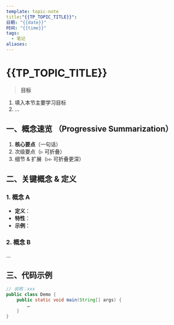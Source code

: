 ```yaml
---
template: topic-note
title:"{{TP_TOPIC_TITLE}}": 
日期: "{{date}}"
时间: "{{time}}"
tags:
  - 笔记
aliases:
---
```


# {{TP_TOPIC_TITLE}}

> **目标**  
1. 填入本节主要学习目标  
2. …

## 一、概念速览 （Progressive Summarization）  
1. **核心要点**（一句话）  
2. 次级要点（▹ 可折叠）  
3. 细节 & 扩展（▹▹ 可折叠更深）

## 二、关键概念 & 定义  
### 1. 概念 A  
- **定义**：  
- **特性**：  
- **示例**：  

### 2. 概念 B  
…

## 三、代码示例  

```java
// 说明：xxx
public class Demo {
    public static void main(String[] args) {
        …
    }
}
